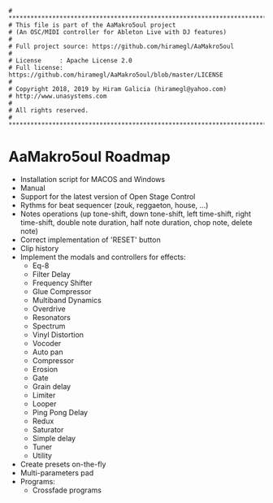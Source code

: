 ```
# ******************************************************************************
# This file is part of the AaMakro5oul project
# (An OSC/MIDI controller for Ableton Live with DJ features)
#
# Full project source: https://github.com/hiramegl/AaMakro5oul
#
# License     : Apache License 2.0
# Full license: https://github.com/hiramegl/AaMakro5oul/blob/master/LICENSE
#
# Copyright 2018, 2019 by Hiram Galicia (hiramegl@yahoo.com)
# http://www.unasystems.com
#
# All rights reserved.
# ******************************************************************************
```

# AaMakro5oul Roadmap

* Installation script for MACOS and Windows
* Manual
* Support for the latest version of Open Stage Control
* Rythms for beat sequencer (zouk, reggaeton, house, ...)
* Notes operations (up tone-shift, down tone-shift, left time-shift, right time-shift, double note duration, half note duration, chop note, delete note)
* Correct implementation of 'RESET' button
* Clip history
* Implement the modals and controllers for effects:
  * Eq-8
  * Filter Delay
  * Frequency Shifter
  * Glue Compressor
  * Multiband Dynamics
  * Overdrive
  * Resonators
  * Spectrum
  * Vinyl Distortion
  * Vocoder
  * Auto pan
  * Compressor
  * Erosion
  * Gate
  * Grain delay
  * Limiter
  * Looper
  * Ping Pong Delay
  * Redux
  * Saturator
  * Simple delay
  * Tuner
  * Utility
* Create presets on-the-fly
* Multi-parameters pad
* Programs:
  * Crossfade programs

